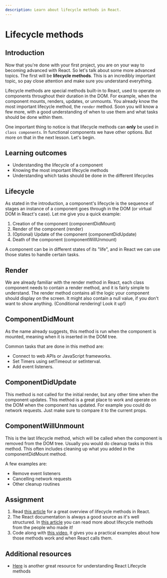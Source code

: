 ```yaml
---
description: Learn about lifecycle methods in React.
---
```


# Lifecycle methods

## Introduction

Now that you're done with your first project, you are on your way to becoming advanced with React. So let's talk about some more advanced topics. The first will be **lifecycle methods**. This is an incredibly important topic, so pay close attention and make sure you understand everything.

Lifecycle methods are special methods built-in to React, used to operate on components throughout their duration in the DOM. For example, when the component mounts, renders, updates, or unmounts. You already know the most important lifecycle method, the `render` method. Soon you will know a few more, with a good understanding of when to use them and what tasks should be done within them.

One important thing to notice is that lifecycle methods can **only** be used in `class components`. In functional components we have other options. But more on that in the next lesson. Let's begin.

## Learning outcomes

* Understanding the lifecycle of a component
* Knowing the most important lifecycle methods
* Understanding which tasks should be done in the different lifecycles

## Lifecycle

As stated in the introduction, a component's lifecycle is the sequence of stages an instance of a component goes through in the DOM \(or virtual DOM in React's case\). Let me give you a quick example:

1. Creation of the component \(componentDidMount\)
2. Render of the component \(render\)
3. \(Optional\) Update of the component \(componentDidUpdate\)
4. Death of the component \(componentWillUnmount\)

A component can be in different states of its "life", and in React we can use those states to handle certain tasks.

## Render

We are already familiar with the render method in React, each class component needs to contain a render method, and it is fairly simple to understand. The render method contains all the logic your component should display on the screen. It might also contain a null value, if you don't want to show anything. \(Conditional rendering! Look it up!\)

## ComponentDidMount

As the name already suggests, this method is run when the component is mounted, meaning when it is inserted in the DOM tree.

Common tasks that are done in this method are:

* Connect to web APIs or JavaScript frameworks.
* Set Timers using setTimeout or setInterval.
* Add event listeners.

## ComponentDidUpdate

This method is not called for the initial render, but any other time when the component updates. This method is a great place to work and operate on the DOM when the component has updated. For example you could do network requests. Just make sure to compare it to the current props.

## ComponentWillUnmount

This is the last lifecycle method, which will be called when the component is removed from the DOM tree. Usually you would do cleanup tasks in this method. This often includes cleaning up what you added in the componentDidMount method.

A few examples are:

* Remove event listeners
* Cancelling network requests
* Other cleanup routines

## Assignment

1. Read [this article](https://programmingwithmosh.com/javascript/react-lifecycle-methods/) for a great overview of lifecycle methods in React.
2. The React documentation is always a good source as it's well structured. In [this article](https://reactjs.org/docs/react-component.html) you can read more about lifecycle methods from the people who made it!
3. Code along with [this video](https://www.youtube.com/watch?v=m_mtV4YaI8c), it gives you a practical examples about how those methods work and when React calls them.

## Additional resources

* [Here](https://blog.bitsrc.io/react-16-lifecycle-methods-how-and-when-to-use-them-f4ad31fb2282) is another great resource for understanding React Lifecycle methods

